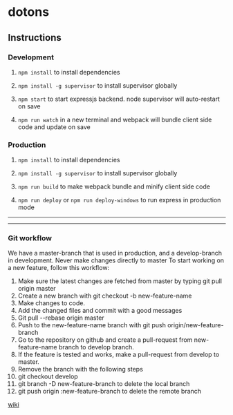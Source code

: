 # dotons

## Instructions

### Development

1. `npm install` to install dependencies
 
2. `npm install -g supervisor` to install supervisor globally

3. `npm start` to start expressjs backend. node supervisor will auto-restart on save

4. `npm run watch` in a new terminal and webpack will bundle client side code and update on save


### Production

1. `npm install` to install dependencies

2. `npm install -g supervisor` to install supervisor globally

3. `npm run build` to make webpack bundle and minify client side code

4. `npm run deploy` or `npm run deploy-windows` to run express in production mode

***
***

### Git workflow
We have a master-branch that is used in production, and a develop-branch in development. Never make changes directly to master
To start working on a new feature, follow this workflow:   
1. Make sure the latest changes are fetched from master by typing git pull origin master  
2. Create a new branch with git checkout -b new-feature-name  
3. Make changes to code.  
4. Add the changed files and commit with a good messages  
5. Git pull --rebase origin master
6. Push to the new-feature-name branch with git push origin/new-feature-branch  
7. Go to the repository on github and create a pull-request from new-feature-name branch to develop branch.  
8. If the feature is tested and works, make a pull-request from develop to master.  
9. Remove the branch with the following steps  
10. git checkout develop  
11. git branch -D new-feature-branch to delete the local branch  
12. git push origin :new-feature-branch to delete the remote branch  


[wiki](https://github.com/sk222sw/dotons/wiki)
